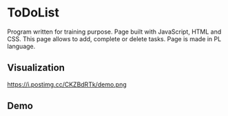 ﻿# ToDoList
Program written for training purpose. Page built with JavaScript, HTML and CSS. This page allows to add, complete or delete tasks. Page is made in PL language.

## Visualization
https://i.postimg.cc/CKZBdRTk/demo.png

## Demo
